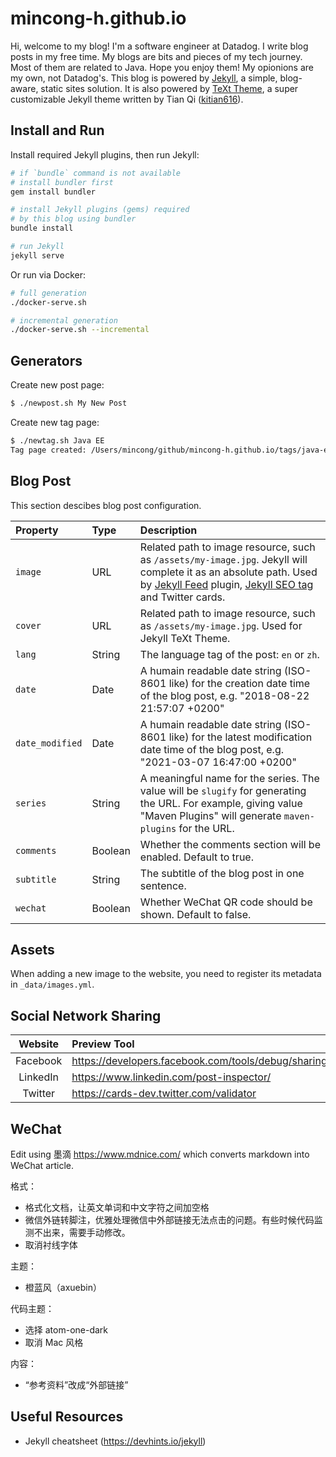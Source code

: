 # mincong-h.github.io

Hi, welcome to my blog! I'm a software engineer at Datadog. I write blog posts in
my free time. My blogs are bits and pieces of my tech journey. Most of them are
related to Java. Hope you enjoy them! My opionions are my own, not Datadog's.
This blog is powered by [Jekyll][1], a simple, blog-aware, static
sites solution. It is also powered by [TeXt
Theme](https://github.com/kitian616/jekyll-TeXt-theme), a super customizable
Jekyll theme written by Tian Qi ([kitian616](https://github.com/kitian616)).

## Install and Run

Install required Jekyll plugins, then run Jekyll:

```sh
# if `bundle` command is not available
# install bundler first
gem install bundler

# install Jekyll plugins (gems) required
# by this blog using bundler
bundle install

# run Jekyll
jekyll serve
```

Or run via Docker:

```sh
# full generation
./docker-serve.sh

# incremental generation
./docker-serve.sh --incremental
```

## Generators

Create new post page:

```sh
$ ./newpost.sh My New Post
```

Create new tag page:

```sh
$ ./newtag.sh Java EE
Tag page created: /Users/mincong/github/mincong-h.github.io/tags/java-ee.md
```

## Blog Post

This section descibes blog post configuration.

Property | Type | Description
:--- | :--- | :---
`image` | URL | Related path to image resource, such as `/assets/my-image.jpg`. Jekyll will complete it as an absolute path. Used by [Jekyll Feed](https://github.com/jekyll/jekyll-feed#optional-front-matter) plugin, [Jekyll SEO tag](https://github.com/jekyll/jekyll-seo-tag/blob/master/docs/advanced-usage.md) and Twitter cards.
`cover` | URL | Related path to image resource, such as `/assets/my-image.jpg`. Used for Jekyll TeXt Theme.
`lang` | String | The language tag of the post: `en` or `zh`.
`date` | Date | A humain readable date string (ISO-8601 like) for the creation date time of the blog post, e.g. "2018-08-22 21:57:07 +0200"
`date_modified` | Date | A humain readable date string (ISO-8601 like) for the latest modification date time of the blog post, e.g. "2021-03-07 16:47:00 +0200"
`series` | String | A meaningful name for the series. The value will be `slugify` for generating the URL. For example, giving value "Maven Plugins" will generate `maven-plugins` for the URL.
`comments` | Boolean | Whether the comments section will be enabled. Default to true.
`subtitle` | String | The subtitle of the blog post in one sentence.
`wechat` | Boolean | Whether WeChat QR code should be shown. Default to false.

## Assets

When adding a new image to the website, you need to register its metadata in
`_data/images.yml`.

## Social Network Sharing

Website | Preview Tool
:---: | :---
Facebook | <https://developers.facebook.com/tools/debug/sharing/>
LinkedIn | <https://www.linkedin.com/post-inspector/>
Twitter | <https://cards-dev.twitter.com/validator>

## WeChat

Edit using 墨滴 https://www.mdnice.com/ which converts markdown into WeChat
article.

格式：

- 格式化文档，让英文单词和中文字符之间加空格
- 微信外链转脚注，优雅处理微信中外部链接无法点击的问题。有些时候代码监测不出来，需要手动修改。
- 取消衬线字体

主题：

- 橙蓝风（axuebin）

代码主题：

- 选择 atom-one-dark
- 取消 Mac 风格

内容：

- “参考资料”改成“外部链接”

## Useful Resources

- Jekyll cheatsheet (<https://devhints.io/jekyll>)

[1]: https://jekyllrb.com/
[json-ld]: https://json-ld.org/
[lang]: https://developer.mozilla.org/en-US/docs/Web/HTML/Global_attributes/lang
